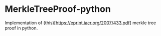 # MerkleTreeProof-python
Implementation of (this)[https://eprint.iacr.org/2007/433.pdf]  merkle tree proof in python.

